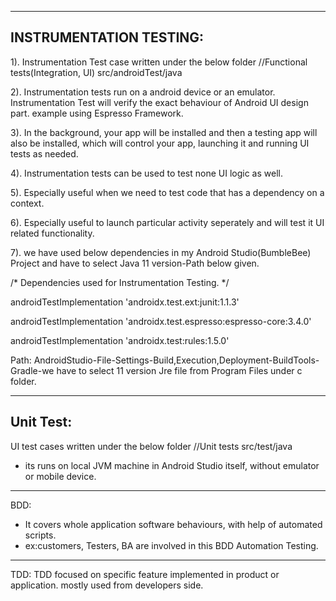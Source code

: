 ------------------------------------------------------------
INSTRUMENTATION TESTING:
------------------------------------------------------------
1). Instrumentation Test case written under the below folder
//Functional tests(Integration, UI)
src/androidTest/java

2). Instrumentation tests run on a android device or an emulator. Instrumentation Test will verify
the exact behaviour of Android UI design part. example using Espresso Framework.

3). In the background, your app will be installed and then a testing app will also be installed,
which will control your app, launching it and running UI tests as needed.

4). Instrumentation tests can be used to test none UI logic as well. 

5). Especially useful when we need to test code that has a dependency on a context.

6). Especially useful to launch particular activity seperately and will test it UI related functionality.

7). we have used below dependencies in my Android Studio(BumbleBee) Project and have to select Java 11 version-Path below given.

/* Dependencies used for Instrumentation Testing. */

androidTestImplementation 'androidx.test.ext:junit:1.1.3'

androidTestImplementation 'androidx.test.espresso:espresso-core:3.4.0'

androidTestImplementation 'androidx.test:rules:1.5.0'

Path: AndroidStudio-File-Settings-Build,Execution,Deployment-BuildTools-Gradle-we have to select 11 version Jre file from Program Files under c folder.


------------------------------------------------------------
Unit Test:
------------------------------------------------------------
UI test cases written under the below folder
//Unit tests
src/test/java
- its runs on local JVM machine in Android Studio itself, without emulator or mobile device.
------------------------------------------------------------

BDD:
 - It covers whole application software behaviours, with help of automated scripts.
 - ex:customers, Testers, BA are involved in this BDD Automation Testing.
------------------------------------------------------------
TDD:
TDD focused on specific feature implemented in product or application.
mostly used from developers side.
